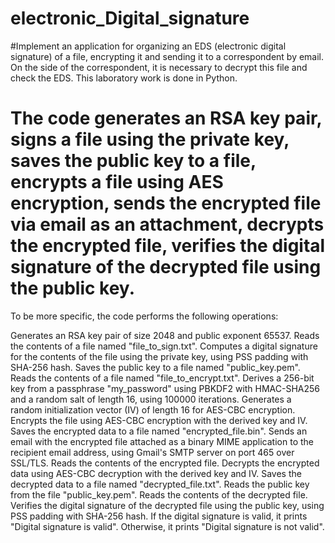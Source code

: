 # electronic_Digital_signature
#Implement an application for organizing an EDS (electronic digital signature) of a file, encrypting it and sending it to a correspondent by email. On the side of the correspondent, it is necessary to decrypt this file and check the EDS. This laboratory work is done in Python.


# The code generates an RSA key pair, signs a file using the private key, saves the public key to a file, encrypts a file using AES encryption, sends the encrypted file via email as an attachment, decrypts the encrypted file, verifies the digital signature of the decrypted file using the public key.

 To be more specific, the code performs the following operations:

 Generates an RSA key pair of size 2048 and public exponent 65537.
 Reads the contents of a file named "file_to_sign.txt".
 Computes a digital signature for the contents of the file using the private key, using PSS padding with SHA-256 hash.
 Saves the public key to a file named "public_key.pem".
 Reads the contents of a file named "file_to_encrypt.txt".
 Derives a 256-bit key from a passphrase "my_password" using PBKDF2 with HMAC-SHA256 and a random salt of length 16, using 100000 iterations.
 Generates a random initialization vector (IV) of length 16 for AES-CBC encryption.
 Encrypts the file using AES-CBC encryption with the derived key and IV.
 Saves the encrypted data to a file named "encrypted_file.bin".
 Sends an email with the encrypted file attached as a binary MIME application to the recipient email address, using Gmail's SMTP server on port 465 over SSL/TLS.
 Reads the contents of the encrypted file.
 Decrypts the encrypted data using AES-CBC decryption with the derived key and IV.
 Saves the decrypted data to a file named "decrypted_file.txt".
 Reads the public key from the file "public_key.pem".
 Reads the contents of the decrypted file.
 Verifies the digital signature of the decrypted file using the public key, using PSS padding with SHA-256 hash. If the digital signature is valid, it prints "Digital signature is valid". Otherwise, it prints "Digital signature is not valid".
